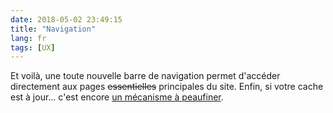 ```yaml
---
date: 2018-05-02 23:49:15
title: "Navigation"
lang: fr
tags: [UX]
---
```


Et voilà, une toute nouvelle barre de navigation permet d'accéder directement aux pages <del>essentielles</del> principales du site. Enfin, si votre cache est à jour… c'est encore [un mécanisme à peaufiner](https://github.com/nhoizey/nicolas-hoizey.com/issues/96).
